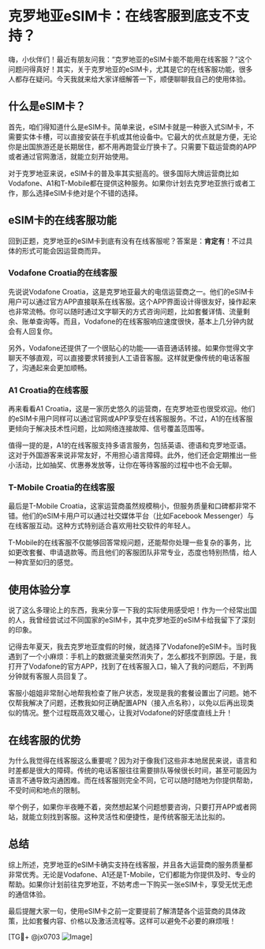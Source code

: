 # 克罗地亚eSIM卡：在线客服到底支不支持？

嗨，小伙伴们！最近有朋友问我：“克罗地亚的eSIM卡能不能用在线客服？”这个问题问得真好！其实，关于克罗地亚的eSIM卡，尤其是它的在线客服功能，很多人都存在疑问。今天我就来给大家详细解答一下，顺便聊聊我自己的使用体验。

## 什么是eSIM卡？

首先，咱们得知道什么是eSIM卡。简单来说，eSIM卡就是一种嵌入式SIM卡，不需要实体卡槽，可以直接安装在手机或其他设备中。它最大的优点就是方便，无论你是出国旅游还是长期居住，都不用再跑营业厅换卡了。只需要下载运营商的APP或者通过官网激活，就能立刻开始使用。

对于克罗地亚来说，eSIM卡的普及率其实挺高的。很多国际大牌运营商比如Vodafone、A1和T-Mobile都在提供这种服务。如果你计划去克罗地亚旅行或者工作，那么选择eSIM卡绝对是个不错的选择。

## eSIM卡的在线客服功能

回到正题，克罗地亚的eSIM卡到底有没有在线客服呢？答案是：**肯定有**！不过具体的形式可能会因运营商而异。

### Vodafone Croatia的在线客服

先说说Vodafone Croatia，这是克罗地亚最大的电信运营商之一。他们的eSIM卡用户可以通过官方APP直接联系在线客服。这个APP界面设计得很友好，操作起来也非常流畅。你可以随时通过文字聊天的方式咨询问题，比如套餐详情、流量剩余、账单查询等。而且，Vodafone的在线客服响应速度很快，基本上几分钟内就会有人回复你。

另外，Vodafone还提供了一个很贴心的功能——语音通话转接。如果你觉得文字聊天不够直观，可以直接要求转接到人工语音客服。这样就更像传统的电话客服了，沟通起来会更加顺畅。

### A1 Croatia的在线客服

再来看看A1 Croatia，这是一家历史悠久的运营商，在克罗地亚也很受欢迎。他们的eSIM卡用户同样可以通过官网或APP享受在线客服服务。不过，A1的在线客服更倾向于解决技术性问题，比如网络连接故障、信号覆盖范围等。

值得一提的是，A1的在线客服支持多语言服务，包括英语、德语和克罗地亚语。这对于外国游客来说非常友好，不用担心语言障碍。此外，他们还会定期推出一些小活动，比如抽奖、优惠券发放等，让你在等待客服的过程中也不会无聊。

### T-Mobile Croatia的在线客服

最后是T-Mobile Croatia，这家运营商虽然规模稍小，但服务质量和口碑都非常不错。他们的eSIM卡用户可以通过社交媒体平台（比如Facebook Messenger）与在线客服互动。这种方式特别适合喜欢用社交软件的年轻人。

T-Mobile的在线客服不仅能够回答常规问题，还能帮你处理一些复杂的事务，比如更改套餐、申请退款等。而且他们的客服团队非常专业，态度也特别热情，给人一种宾至如归的感觉。

## 使用体验分享

说了这么多理论上的东西，我来分享一下我的实际使用感受吧！作为一个经常出国的人，我曾经尝试过不同国家的eSIM卡，其中克罗地亚的eSIM卡给我留下了深刻的印象。

记得去年夏天，我去克罗地亚度假的时候，就选择了Vodafone的eSIM卡。当时我遇到了一个小麻烦：手机上的数据流量突然消失了，怎么都找不到原因。于是，我打开了Vodafone的官方APP，找到了在线客服入口，输入了我的问题后，不到两分钟就有客服人员回复了。

客服小姐姐非常耐心地帮我检查了账户状态，发现是我的套餐设置出了问题。她不仅帮我解决了问题，还教我如何正确配置APN（接入点名称），以免以后再出现类似的情况。整个过程既高效又暖心，让我对Vodafone的好感度直线上升！

## 在线客服的优势

为什么我觉得在线客服这么重要呢？因为对于像我们这些非本地居民来说，语言和时差都是很大的障碍。传统的电话客服往往需要排队等候很长时间，甚至可能因为语言不通导致沟通困难。而在线客服则完全不同，它可以随时随地为你提供帮助，不受时间和地点的限制。

举个例子，如果你半夜睡不着，突然想起某个问题想要咨询，只要打开APP或者网站，就能立刻找到客服。这种灵活性和便捷性，是传统客服无法比拟的。

## 总结

综上所述，克罗地亚的eSIM卡确实支持在线客服，并且各大运营商的服务质量都非常优秀。无论是Vodafone、A1还是T-Mobile，它们都能为你提供及时、专业的帮助。如果你计划前往克罗地亚，不妨考虑一下购买一张eSIM卡，享受无忧无虑的通信体验。

最后提醒大家一句，使用eSIM卡之前一定要提前了解清楚各个运营商的具体政策，比如套餐内容、价格以及激活流程等。这样可以避免不必要的麻烦哦！

[TG💪+ @jx0703 ![Image](https://github.com/user-attachments/assets/dbca1d08-cadb-493c-b0ec-ad6f7a83f270)]